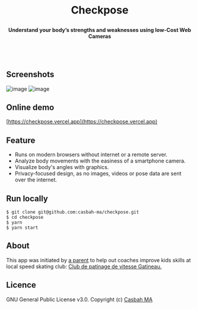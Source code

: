 <h1 align="center">
  <br>
  
 
Checkpose
 

</h1>

<h4 align="center">Understand your body’s strengths and weaknesses using low-Cost Web Cameras</h4>
  <br><br>
 

## Screenshots

![image](https://user-images.githubusercontent.com/9310597/227669723-864c6e54-a431-4ad0-963e-d9f694e375be.png)
![image](https://user-images.githubusercontent.com/9310597/227669749-d4d52491-e3c5-41f8-a764-96b441ec93d3.png)

## Online demo
[https://checkpose.vercel.app](https://checkpose.vercel.app)

## Feature
- Runs on modern browsers without internet or a remote server.
- Analyze body movements with the easiness of a smartphone camera.
- Visualize body's angles with graphics.
- Privacy-focused design, as no images, videos or pose data are sent over the internet.


## Run locally
  ```
  $ git clone git@github.com:casbah-ma/checkpose.git
  $ cd checkpose
  $ yarn
  $ yarn start
  ```


## About
This app was initiated by [a parent](https://github.com/yelabbassi) to help out coaches improve kids skills at  local speed skating club: [Club de patinage de vitesse Gatineau.](https://www.cpvgatineau.ca/)


## Licence
GNU General Public License v3.0. Copyright (c) [Casbah MA](https://github.com/casbah-ma)

